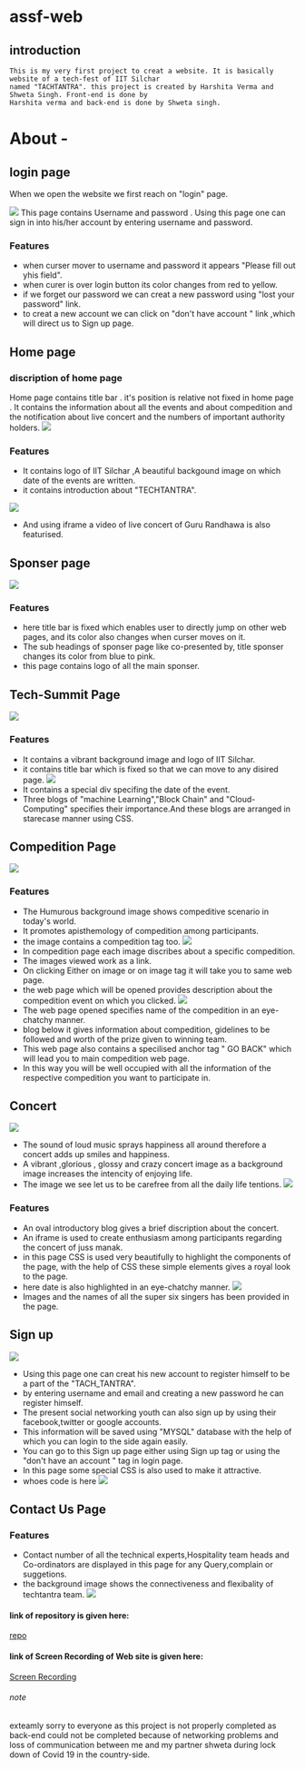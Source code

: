 # assf-web
## introduction
    This is my very first project to creat a website. It is basically website of a tech-fest of IIT Silchar
    named "TACHTANTRA". this project is created by Harshita Verma and Shweta Singh. Front-end is done by 
    Harshita verma and back-end is done by Shweta singh.
# About -
## login page
When we open the website we first reach on "login" page.

![](login.jpg)
 This page contains Username and password .
 Using this page one can sign in into his/her account by entering username and password.
### Features 
*  when curser mover to username and password it appears "Please fill out yhis field".
*  when curer is over login button its color changes from red to yellow.
*  if we forget our password we can creat a new password using "lost your password" link.
*  to creat a new account we can click on "don't have account " link ,which will direct us 
   to Sign up page.
## Home page
### discription of home page
Home page contains title bar . it's position is relative not fixed in home page .
It contains the information about all the events and about compedition and the notification
about live concert and the numbers of important authority holders.
![](home%201.jpg)
### Features
* It contains logo of IIT Silchar ,A beautiful backgound image on which date of the events
are written.
* it contains introduction about "TECHTANTRA".

![](home%202.jpg)

* And using iframe a video of live concert of Guru Randhawa is also featurised.
## Sponser page
![](s1.jpg)
### Features
* here title bar is fixed which enables user to directly jump on other web pages,
and its color also changes when curser moves on it.
* The sub headings of sponser page like co-presented by, title sponser changes its 
color from blue to pink.
* this page contains logo of all the main sponser.
## Tech-Summit Page
![](t_s1.jpg)
### Features
* It contains a vibrant background image and logo of IIT Silchar.
* it contains title bar which is fixed so that we can move to any disired page.
![](t_s2.jpg)
* It contains a special div specifing the date of the event.
* Three blogs of "machine Learning","Block Chain" and "Cloud-Computing" specifies their
importance.And these blogs are arranged in starecase manner using CSS.
## Compedition Page
![](com%201.jpg)
### Features
* The Humurous background image shows compeditive scenario in today's world.
* It promotes apisthemology of compedition among participants.
* the image contains a compedition tag too.
![](com%202.jpg)
* In compedition page each image discribes about a specific compedition.
* The images viewed work as a link.
* On clicking Either on image or on image tag it will take you to same web page.
* the web page which will be opened provides description about the compedition event
on which you clicked.
![](com%203.jpg)
* The web page opened specifies name of the compedition in an eye-chatchy manner.
* blog below it gives information about compedition, gidelines to be followed and worth 
of the prize given to winning team.
* This web page also contains a specilised anchor tag " GO BACK" which will lead you to 
main compedition web page.
* In this way you will be well occupied with all the information of the respective compedition
you want to participate in.
## Concert
![](c_1.jpg)
* The sound of loud music sprays happiness all around therefore a concert adds up smiles and 
happiness.
* A vibrant ,glorious , glossy and crazy concert image as a background image increases the 
intencity of enjoying life.
* The image we see let us to be carefree from all the daily life tentions.
![](c_2.jpg)
### Features
* An oval introductory blog gives a brief discription about the concert.
* An iframe is used to create enthusiasm among participants regarding the concert
of juss manak.
* in this page CSS is used very beautifully to highlight the components of the page,
with the help of CSS these simple elements gives a royal look to the page.
* here date is also highlighted in an eye-chatchy manner.
![](c_3.jpg)
* Images and the names of all the super six singers has been provided in the page.
## Sign up
![](sign.jpg)
* Using this page one can creat his new account to register himself to be a part of the
"TACH_TANTRA".
* by entering username and email and creating a new password he can register himself.
* The present social networking youth can also sign up by using their facebook,twitter or 
google accounts.
* This information will be saved using "MYSQL" database with the help of which you can 
login to the side  again easily.
* You can go to this Sign up page either using Sign up tag or using the "don't have an account "
tag in login page.
* In this page some special CSS is also used to make it attractive.
* whoes code is here
![](sign2.jpg)
## Contact Us Page
### Features
* Contact number of all the technical experts,Hospitality team heads and Co-ordinators
are displayed in this page for any Query,complain or suggetions.
* the background image shows the connectiveness and flexibality of techtantra team.
![](cu.jpg)
#### link of repository is given here:
[repo](https://github.com/Harshitavkb26/assf-web.git)
#### link of Screen Recording of Web site is given here:
[Screen Recording](https://studio.youtube.com/video/8oGULURWiW4/edit)

###### note
exteamly sorry to everyone as this project is not properly completed as back-end could
not be completed because of networking problems and loss of communication between me and
my partner shweta during lock down of Covid 19 in the country-side.
